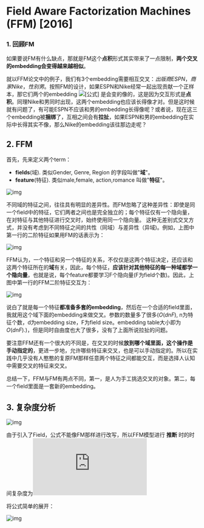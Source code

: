 # Field Aware Factorization Machines (FFM) [2016]



### 1. 回顾FM

如果要说FM有什么缺点，那就是FM这个**点积**形式其实带来了一点限制，**两个交叉的embedding会变得越来越相似**。

就以FFM论文中的例子，我们有3个embedding需要相互交叉：*出版商ESPN*，*商家Nike*，*性别男*。按照FM的设计，如果ESPN和Nike经常一起出现贡献一个正样本，那它们两个的embedding ![[公式]](https://www.zhihu.com/equation?tex=v) 是会变的像的，这是因为交互形式是**点积**。同理Nike和男同时出现，这两个embedding也应该长得像才对。但是这时候就有问题了，有可能ESPN不应该和男的embedding长得像呢？或者说，现在这三个embedding被**捆绑**了，互相之间会有**拉扯**，如果ESPN和男的embedding在实际中长得其实不像，那么Nike的embedding该往那边走呢？



## 2. FFM

首先，先来定义两个term：

- **fields**(域). 类似Gender, Genre, Region 的字段叫做"**域**"。
- **feature**(特征). 类似male,female, action,romance 叫做"**特征**"。

![img](https://pic2.zhimg.com/v2-83351ec25c1bc8e37b2f1a4f7bb17d71_b.png)



不同域的特征之间，往往具有明显的差异性。而FM忽略了这种差异性：即使是同一个field中的特征，它们两者之间也是完全独立的；每个特征仅有一个隐向量，在对特征与其他特征进行交叉时，始终使用同一个隐向量。 这种无差别式交叉方式，并没有考虑到不同特征之间的共性（同域）与差异性（异域)。例如，上图中第一行的二阶特征如果用FM的话表示为：

![img](https://pic2.zhimg.com/v2-9ba3cca1dec153d64bd1c39613aaa179_b.png)



FFM认为，一个特征和另一个特征的关系，不仅仅是这两个特征决定，还应该和这两个特征所在的**域**有关，因此，每个特征，**应该针对其他特征的每一种域都学一个隐向量**，也就是说，每个feature都要学习F个隐向量(F为field个数)。因此，上图中第一行的FFM二阶特征交互为：

![img](https://pic3.zhimg.com/v2-ebcfedc44651bcb03246b7e8831b47f6_b.png)



说白了就是每一个特征**都准备多套的embedding**，然后在一个合适的field里面，我就用这个域下面的embedding来做交叉。参数的数量多了很多($O(dnF)$, n为特征个数，d为embedding size，F为field size。embedding table大小即为$O(dnF)$.)，但是同时自由度也大了很多，没有了上面所说拉扯的问题。

要注意FFM还有一个很大的不同是，在交叉的时候**放到哪个域里面，这个操作是手动指定的**，更进一步地，允许哪些特征来交叉，也是可以手动指定的。所以在实践中几乎没有人憨憨的复原FM那样任意两个特征之间都能交互，而是选择人认知中需要交叉的特征来交叉。

总结一下，FFM与FM有两点不同，第一，是人为手工挑选交叉的对象。第二，每一个field里面是一套新的embedding。

## 3. 复杂度分析

![img](https://img-blog.csdnimg.cn/20210129104348397.jpg?x-oss-process=image/watermark,type_ZmFuZ3poZW5naGVpdGk,shadow_10,text_aHR0cHM6Ly9ibG9nLmNzZG4ubmV0L3dlaXhpbl80MTMzMjAwOQ==,size_16,color_FFFFFF,t_70)



由于引入了Field，公式不能像FM那样进行改写，所以FFM模型进行 **推断** 时的时间复杂度为![O(kn^2)](https://private.codecogs.com/gif.latex?O%28kn%5E2%29)

将公式简单的展开：

![img](https://img-blog.csdnimg.cn/2021012910451934.jpg?x-oss-process=image/watermark,type_ZmFuZ3poZW5naGVpdGk,shadow_10,text_aHR0cHM6Ly9ibG9nLmNzZG4ubmV0L3dlaXhpbl80MTMzMjAwOQ==,size_16,color_FFFFFF,t_70)



